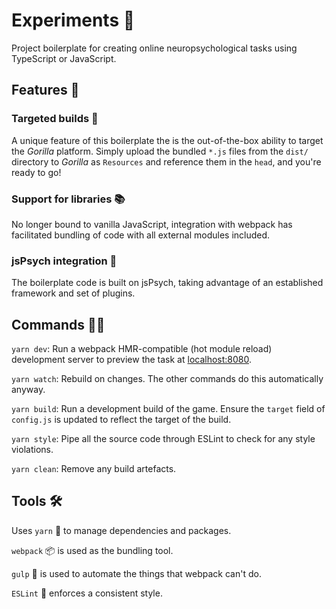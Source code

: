 # Experiments 🧠

Project boilerplate for creating online neuropsychological tasks using TypeScript or JavaScript.

## Features 🌈

### Targeted builds 🎯

A unique feature of this boilerplate the is the out-of-the-box ability to target the _Gorilla_ platform. Simply upload the bundled `*.js` files from the `dist/` directory to _Gorilla_ as `Resources` and reference them in the `head`, and you're ready to go!

### Support for libraries 📚

No longer bound to vanilla JavaScript, integration with webpack has facilitated bundling of code with all external modules included.

### jsPsych integration 🧠

The boilerplate code is built on jsPsych, taking advantage of an established framework and set of plugins.

## Commands 👨‍💻

`yarn dev`: Run a webpack HMR-compatible (hot module reload) development server to preview the task at [localhost:8080](localhost:8080).

`yarn watch`: Rebuild on changes. The other commands do this automatically anyway.

`yarn build`: Run a development build of the game. Ensure the `target` field of `config.js` is updated to reflect the target of the build.

`yarn style`: Pipe all the source code through ESLint to check for any style violations.

`yarn clean`: Remove any build artefacts.

## Tools 🛠

Uses `yarn` 🧶 to manage dependencies and packages. 

`webpack` 📦 is used as the bundling tool. 

`gulp` 🥤 is used to automate the things that webpack can't do. 

`ESLint` 💅 enforces a consistent style.